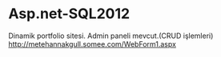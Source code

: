 # Asp.net-SQL2012
Dinamik portfolio sitesi. Admin paneli mevcut.(CRUD işlemleri)
http://metehannakgull.somee.com/WebForm1.aspx
